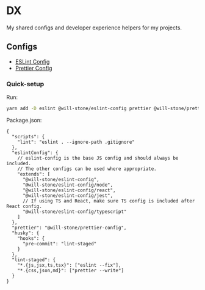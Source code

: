 # DX

My shared configs and developer experience helpers for my projects.

## Configs

- [ESLint Config](./packages/eslint-config)
- [Prettier Config](./packages/prettier-config)

### Quick-setup

Run:

```bash
yarn add -D eslint @will-stone/eslint-config prettier @will-stone/prettier-config husky lint-staged
```

Package.json:

```jsonc
{
  "scripts": {
    "lint": "eslint . --ignore-path .gitignore"
  },
  "eslintConfig": {
    // eslint-config is the base JS config and should always be included.
    // The other configs can be used where appropriate.
    "extends": [
      "@will-stone/eslint-config",
      "@will-stone/eslint-config/node",
      "@will-stone/eslint-config/react",
      "@will-stone/eslint-config/jest",
      // If using TS and React, make sure TS config is included after React config.
      "@will-stone/eslint-config/typescript"
    ]
  },
  "prettier": "@will-stone/prettier-config",
  "husky": {
    "hooks": {
      "pre-commit": "lint-staged"
    }
  },
  "lint-staged": {
    "*.{js,jsx,ts,tsx}": ["eslint --fix"],
    "*.{css,json,md}": ["prettier --write"]
  }
}
```
